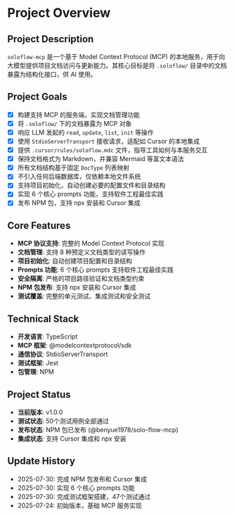 # Project Overview

## Project Description
`soloflow-mcp` 是一个基于 Model Context Protocol (MCP) 的本地服务，用于向大模型提供项目文档访问与更新能力。其核心目标是将 `.soloflow/` 目录中的文档暴露为结构化接口，供 AI 使用。

## Project Goals
- [x] 构建支持 MCP 的服务端，实现文档管理功能
- [x] 将 `.soloflow/` 下的文档暴露为 MCP 对象
- [x] 响应 LLM 发起的 `read`, `update`, `list`, `init` 等操作
- [x] 使用 `StdioServerTransport` 接收请求，适配如 Cursor 的本地集成
- [x] 提供 `.cursor/rules/soloflow.mdc` 文件，指导工具如何与本服务交互
- [x] 保持文档格式为 Markdown，并兼容 Mermaid 等富文本语法
- [x] 所有文档结构基于固定 `DocType` 列表映射
- [x] 不引入任何后端数据库，仅依赖本地文件系统
- [x] 支持项目初始化，自动创建必要的配置文件和目录结构
- [x] 实现 6 个核心 prompts 功能，支持软件工程最佳实践
- [x] 发布 NPM 包，支持 npx 安装和 Cursor 集成

## Core Features
- **MCP 协议支持**: 完整的 Model Context Protocol 实现
- **文档管理**: 支持 8 种预定义文档类型的读写操作
- **项目初始化**: 自动创建项目配置和目录结构
- **Prompts 功能**: 6 个核心 prompts 支持软件工程最佳实践
- **安全隔离**: 严格的项目路径验证和文档类型约束
- **NPM 包发布**: 支持 npx 安装和 Cursor 集成
- **测试覆盖**: 完整的单元测试、集成测试和安全测试

## Technical Stack
- **开发语言**: TypeScript
- **MCP 框架**: @modelcontextprotocol/sdk
- **通信协议**: StdioServerTransport
- **测试框架**: Jest
- **包管理**: NPM

## Project Status
- **当前版本**: v1.0.0
- **测试状态**: 50个测试用例全部通过
- **发布状态**: NPM 包已发布 (@benyue1978/solo-flow-mcp)
- **集成状态**: 支持 Cursor 集成和 npx 安装

## Update History
- 2025-07-30: 完成 NPM 包发布和 Cursor 集成
- 2025-07-30: 实现 6 个核心 prompts 功能
- 2025-07-30: 完成测试框架搭建，47个测试通过
- 2025-07-24: 初始版本，基础 MCP 服务实现
